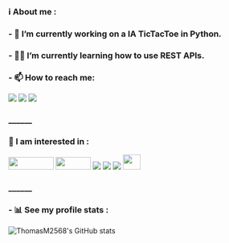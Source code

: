 ### ℹ️ About me :
### - 🔭 I’m currently working on a IA TicTacToe in Python.    
### - 👨‍💻 I’m currently learning how to use REST APIs.
### - 📫 How to reach me: 
[<img src="https://img.shields.io/badge/Gmail-D14836?style=for-the-badge&logo=gmail&logoColor=white">](mailto:thomas.mirbey@edu.univ-fcomte.fr)
[<img src="https://img.shields.io/badge/LinkedIn-0077B5?style=for-the-badge&logo=linkedin&logoColor=white">](https://fr.linkedin.com/in/thomas-mirbey)
[<img src="https://img.shields.io/badge/website-000000?style=for-the-badge&logo=About.me&logoColor=white">](https://thomasmirbey.my.canva.site)

### ______
### 🚀 I am interested in :

<img src="https://img.shields.io/badge/-Python-3776AB?logo=python&logoColor=white" width="90" 
     height="25">    <img src="https://img.shields.io/badge/C++-blue.svg?style=flat&logo=c%2B%2B" width="70" 
     height="25">    <img src="https://img.shields.io/badge/Debian-A81D33?style=for-the-badge&logo=debian&logoColor=white">    <img src="https://img.shields.io/badge/MySQL-005C84?style=for-the-badge&logo=mysql&logoColor=white">    <img src="https://img.shields.io/badge/Arduino-00979D?style=for-the-badge&logo=Arduino&logoColor=white">    <img src="https://i2.wp.com/spectrumtv.com.sg/wp-content/uploads/2016/12/csco-e1483117548996.jpg?fit=180%2C180&ssl=1" width="35" 
     height="30">

### ______
### - 📊 See my profile stats :
![ThomasM2568's GitHub stats](https://github-readme-stats.vercel.app/api/top-langs/?username=thomasm2568&theme=transparent&layout=compact)

<!--
![ThomasM2568's GitHub stats](https://github-readme-stats.vercel.app/api?username=thomasm2568&theme=transparent&show_icons=true)
-->

<!--

**ThomasM2568/ThomasM2568** is a ✨ _special_ ✨ repository because its `README.md` (this file) appears on your GitHub profile.

Here are some ideas to get you started:


- 👯 I’m looking to collaborate on ...
- 🤔 I’m looking for help with ...

- 😄 Pronouns: ...
- ⚡ Fun fact: ...
-->
